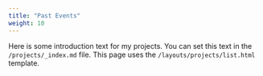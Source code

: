 ```yaml
---
title: "Past Events"
weight: 10
---
```


Here is some introduction text for my projects. You can set this text in the `/projects/_index.md` file. This page uses the `/layouts/projects/list.html` template.
